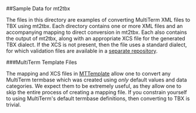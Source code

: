 ##Sample Data for mt2tbx

The files in this directory are examples of converting MultiTerm XML files to TBX using mt2tbx. Each directory contains one or more XML files and an accompanying mapping to direct conversion in mt2tbx. Each also contains the output of mt2tbx, along with an appropriate XCS file for the generated TBX dialect. If the XCS is not present, then the file uses a standard dialect, for which validation files are available in a [separate repository](https://github.com/byutrg/TBX-Spec).

###MultiTerm Template Files

The mapping and XCS files in [MTTemplate](./MTTemplate) allow one to convert any MultiTerm termbase which was created using *only* default values and data categories. We expect them to be extremely useful, as they allow one to skip the entire process of creating a mapping file. If you constrain yourself to using MultiTerm's default termbase definitions, then converting to TBX is trivial.